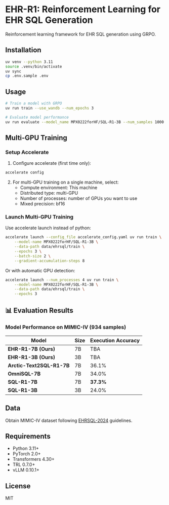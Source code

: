 # EHR-R1: Reinforcement Learning for EHR SQL Generation

Reinforcement learning framework for EHR SQL generation using GRPO.

## Installation

```bash
uv venv --python 3.11
source .venv/bin/activate
uv sync
cp .env.sample .env
```

## Usage

```bash
# Train a model with GRPO
uv run train --use_wandb --num_epochs 3

# Evaluate model performance  
uv run evaluate --model_name MPX0222forHF/SQL-R1-3B --num_samples 1000
```

## Multi-GPU Training

### Setup Accelerate

1. Configure accelerate (first time only):
```bash
accelerate config
```

2. For multi-GPU training on a single machine, select:
   - Compute environment: This machine
   - Distributed type: multi-GPU
   - Number of processes: number of GPUs you want to use
   - Mixed precision: bf16

### Launch Multi-GPU Training

Use accelerate launch instead of python:
```bash
accelerate launch --config_file accelerate_config.yaml uv run train \
    --model-name MPX0222forHF/SQL-R1-3B \
    --data-path data/ehrsql/train \
    --epochs 3 \
    --batch-size 2 \
    --gradient-accumulation-steps 8
```

Or with automatic GPU detection:
```bash
accelerate launch --num_processes 4 uv run train \
    --model-name MPX0222forHF/SQL-R1-3B \
    --data-path data/ehrsql/train \
    --epochs 3
```

## 📊 Evaluation Results

### Model Performance on MIMIC-IV (934 samples)

| Model | Size | Execution Accuracy |
|-------|------|-------------------|
| **EHR-R1-7B (Ours)** | 7B | TBA |
| **EHR-R1-3B (Ours)** | 3B | TBA |
| **Arctic-Text2SQL-R1-7B** | 7B | 36.1% |
| **OmniSQL-7B** | 7B | 34.0% |
| **SQL-R1-7B** | 7B | **37.3%** |
| **SQL-R1-3B** | 3B | 24.0% |


## Data

Obtain MIMIC-IV dataset following [EHRSQL-2024](https://github.com/glee4810/ehrsql-2024) guidelines.

## Requirements

- Python 3.11+
- PyTorch 2.0+
- Transformers 4.30+
- TRL 0.7.0+
- vLLM 0.10.1+

## License

MIT